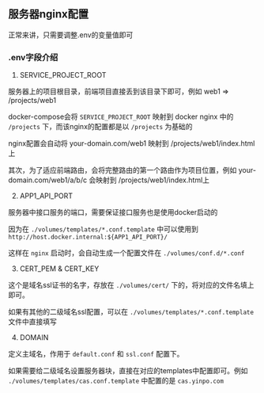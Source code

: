 ## 服务器nginx配置

正常来讲，只需要调整.env的变量值即可

### .env字段介绍
1. SERVICE_PROJECT_ROOT

服务器上的项目根目录，前端项目直接丢到该目录下即可，例如 web1 => /projects/web1

docker-compose会将 `SERVICE_PROJECT_ROOT` 映射到 docker nginx 中的 `/projects` 下，而该nginx的配置都是以 `/projects` 为基础的

nginx配置会自动将 your-domain.com/web1 映射到 /projects/web1/index.html上

其次，为了适应前端路由，会将完整路由的第一个路由作为项目位置，例如 your-domain.com/web1/a/b/c 会映射到 /projects/web1/index.html上

2. APP1_API_PORT

服务器中接口服务的端口，需要保证接口服务也是使用docker启动的

因为在 `./volumes/templates/*.conf.template` 中可以使用到 `http://host.docker.internal:${APP1_API_PORT}/`

这样在 `nginx` 启动时，会自动生成一个配置文件在 `./volumes/conf.d/*.conf`


3. CERT_PEM & CERT_KEY

这个是域名ssl证书的名字，存放在 `./volumes/cert/` 下的，将对应的文件名填上即可。

如果有其他的二级域名ssl配置，可以在 `./volumes/templates/*.conf.template` 文件中直接填写

4. DOMAIN

定义主域名，作用于 `default.conf` 和 `ssl.conf` 配置下。

如果需要给二级域名设置服务器块，直接在对应的templates中配置即可。例如 `./volumes/templates/cas.conf.template` 中配置的是 `cas.yinpo.com`
